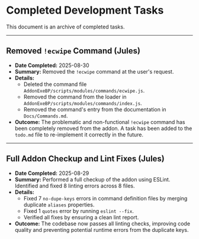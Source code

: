 # Completed Development Tasks

This document is an archive of completed tasks.

---

## Removed `!ecwipe` Command (Jules)

- **Date Completed:** 2025-08-30
- **Summary:** Removed the `!ecwipe` command at the user's request.
- **Details:**
  - Deleted the command file `AddonExeBP/scripts/modules/commands/ecwipe.js`.
  - Removed the command from the loader in `AddonExeBP/scripts/modules/commands/index.js`.
  - Removed the command's entry from the documentation in `Docs/Commands.md`.
- **Outcome:** The problematic and non-functional `!ecwipe` command has been completely removed from the addon. A task has been added to the `todo.md` file to re-implement it correctly in the future.

---

## Full Addon Checkup and Lint Fixes (Jules)

- **Date Completed:** 2025-08-29
- **Summary:** Performed a full checkup of the addon using ESLint. Identified and fixed 8 linting errors across 8 files.
- **Details:**
  - Fixed 7 `no-dupe-keys` errors in command definition files by merging duplicate `aliases` properties.
  - Fixed 1 `quotes` error by running `eslint --fix`.
  - Verified all fixes by ensuring a clean lint report.
- **Outcome:** The codebase now passes all linting checks, improving code quality and preventing potential runtime errors from the duplicate keys.
